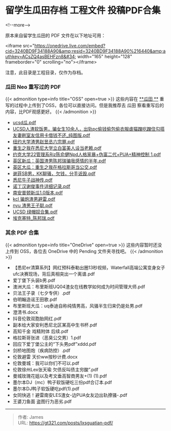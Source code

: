# 留学生瓜田存档 工程文件 投稿PDF合集


&lt;!--more--&gt;

原本来自留学生瓜田的 PDF 文件在以下地址可用：

&lt;iframe src=&#34;https://onedrive.live.com/embed?cid=3240BD9F34188A90&amp;resid=3240BD9F34188A90%216440&amp;authkey=ACsZQ4asBEHFzn8&#34; width=&#34;165&#34; height=&#34;128&#34; frameborder=&#34;0&#34; scrolling=&#34;no&#34;&gt;&lt;/iframe&gt;

注意，此目录是工程目录，仅作为存档。

### 瓜田 Neo 重写过的 PDF

{{&lt; admonition type=info title=&#34;OSS&#34; open=true &gt;}}
这些内容在 [**瓜田 **](https://neo.schoolmelon.com/) 重写的过程中上传到了OSS，各位可以直接访问。但是我推荐去 瓜田 察看重写后的内容，比PDF观感更好。
{{&lt; /admonition &gt;}}

- [ucsd瓜.pdf](https://oss.schoolmelon.com/source/uscd-yuqiyann.pdf)
- [UCSD人渣软饭男，骗女生10余人，出轨pc偷钱偷包偷衣服虐猫蹭吃蹭住勾搭友妻刷室友信用卡借钱不还_纯图版.pdf](https://oss.schoolmelon.com/source/uscd-david.pdf)
- [纽约大学渣男赵昱丞六宗罪.pdf](https://oss.schoolmelon.com/source/nyu-andrew-zhao.pdf)
- [重生之我在悉尼大学立白富美人设当老赖.pdf](https://oss.schoolmelon.com/source/usyd-zhen-taiwang.pdf)
- [约克大学22管理系Riz陈俞健Npd人格家暴&#43;伪富二代&#43;PUA&#43;精神控制 1.pdf](https://oss.schoolmelon.com/source/yu-chen-yujian.pdf)
- [英区新瓜：英国渣男陈邦瑞骗我感情的半年.pdf](https://oss.schoolmelon.com/source/uk-chen-bangrui.pdf)
- [英区大瓜：重生之我在格拉斯哥当公交.pdf](https://oss.schoolmelon.com/source/uk-wzj.pdf)
- [谢菲SB男，KK聊骚，欠钱，分手诋毁.pdf](https://oss.schoolmelon.com/source/tuos-kan-bowen.pdf)
- [悉尼牛子战神传.pdf](https://oss.schoolmelon.com/source/usyd-genitalia-er.pdf)
- [诺丁汉谢俊事件详细记录.pdf](https://oss.schoolmelon.com/source/uon-xie-jun.pdf)
- [南安普顿新瓜1.0版本.pdf](https://oss.schoolmelon.com/source/soton-sun-mo-hao.pdf)
- [kcl 骗炮渣男避雷.pdf](https://oss.schoolmelon.com/source/kcl-xing-lecong.pdf)
- [nyu 渣男王子聪.pdf](https://oss.schoolmelon.com/source/nyu-wang-zicong.pdf)
- [UCSD 绿帽奴合集.pdf](https://oss.schoolmelon.com/source/uscd-oh-my-gosh.pdf)
- [埃克塞特_陈邦瑞.pdf](https://oss.schoolmelon.com/source/uk-chen-bangrui-b.pdf)

### 其余 PDF 合集

{{&lt; admonition type=info title=&#34;OneDrive&#34; open=true &gt;}}
这些内容暂时还没上传到 OSS，各位去 OneDrive 中的 Pending 文件夹寻找吧。
{{&lt; /admonition &gt;}}

- 【悉尼er清算系列】网红预科泰勒出圈13秒视频，Waterfall高端公寓变身女子ufc决赛现场，背后真相突出一个离谱.pdf
- 爱丁堡下头装b男.pdf
- 澳洲大瓜：布里斯班UQ04渣女在线教学如何成为时间管理大师.pdf
- 贝法王子录（七夕专供）.pdf
- 伯明翰造谣王田歌.pdf
- 布里斯班大瓜：uq泰迪自称纯情男高，风骚半生归来仍是处男.pdf
- 澄清书.docx
- 抖音伦敦双胞胎网红.pdf
- 副本给大家安利悉尼北区某高中生书杯.pdf
- 高知千金 戏精附体 后续.pdf
- 格拉斯哥张进（恶臭公交男）1.pdf
- 回应下爱丁堡公主的“下头男pdf”xddd.pdf
- 剑桥地图炮（疾病防控）.pdf
- 伦敦避雷 天价ww按秒计费.docx
- 伦敦曼城：我可以你们不可以.pdf
- 伦敦徐州Lex张天瑜 欠债反叫债主穷酸”.pdf
- 曼城玫瑰花姐以及考文垂高智商男友&#43;(1) (1).pdf
- 墨尔本DJ（mc）鸭子软饭硬吃三份pdf合订本.pdf
- 墨尔本DJ鸭子软饭硬吃pdf(1).pdf
- 女同快逃！避雷南安LES渣女-边PUA女友边出轨撩骚-.pdf
- 王婆刀鱼面 盗图行为恶劣.pdf

---

> 作者: James  
> URL: https://gt321.com/posts/lxsguatian-pdf/  

